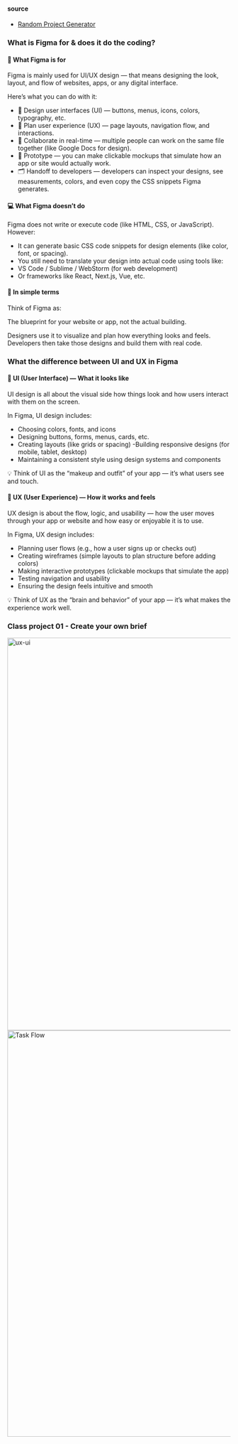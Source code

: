 #### source
- [Random Project Generator](https://randomprojectgenerator.com/)

### What is Figma for & does it do the coding?

#### 🧠 What Figma is for

Figma is mainly used for UI/UX design — that means designing the look, layout, and flow of websites, apps, or any digital interface.

Here’s what you can do with it:
- 🎨 Design user interfaces (UI) — buttons, menus, icons, colors, typography, etc.
- 🧭 Plan user experience (UX) — page layouts, navigation flow, and interactions.
- 🤝 Collaborate in real-time — multiple people can work on the same file together (like Google Docs for design).
- 🧩 Prototype — you can make clickable mockups that simulate how an app or site would actually work.
- 🗂️ Handoff to developers — developers can inspect your designs, see measurements, colors, and even copy the CSS snippets Figma generates.


#### 💻 What Figma doesn’t do

Figma does not write or execute code (like HTML, CSS, or JavaScript).
However:
- It can generate basic CSS code snippets for design elements (like color, font, or spacing).
- You still need to translate your design into actual code using tools like:
- VS Code / Sublime / WebStorm (for web development)
- Or frameworks like React, Next.js, Vue, etc.


#### 🚀 In simple terms

Think of Figma as:

The blueprint for your website or app, not the actual building.

Designers use it to visualize and plan how everything looks and feels.
Developers then take those designs and build them with real code.

### What the difference between UI and UX in Figma

#### 🎨 UI (User Interface) — What it looks like

UI design is all about the visual side how things look and how users interact with them on the screen.

In Figma, UI design includes:
- Choosing colors, fonts, and icons
- Designing buttons, forms, menus, cards, etc.
- Creating layouts (like grids or spacing)
-Building responsive designs (for mobile, tablet, desktop)
- Maintaining a consistent style using design systems and components

💡 Think of UI as the “makeup and outfit” of your app — it’s what users see and touch.


#### 🧠 UX (User Experience) — How it works and feels

UX design is about the flow, logic, and usability — how the user moves through your app or website and how easy or enjoyable it is to use.

In Figma, UX design includes:
- Planning user flows (e.g., how a user signs up or checks out)
- Creating wireframes (simple layouts to plan structure before adding colors)
- Making interactive prototypes (clickable mockups that simulate the app)
- Testing navigation and usability
- Ensuring the design feels intuitive and smooth

💡 Think of UX as the “brain and behavior” of your app — it’s what makes the experience work well.

### Class project 01 - Create your own brief

<img width="800" height="884" alt="ux-ui" src="https://github.com/user-attachments/assets/d0f3ba65-fe17-4262-9bac-1f95c10e149b" />




<img width="602" height="915" alt="Task Flow" src="https://github.com/user-attachments/assets/f5637974-9df1-4dd6-ad21-224078ee6a7e" />


